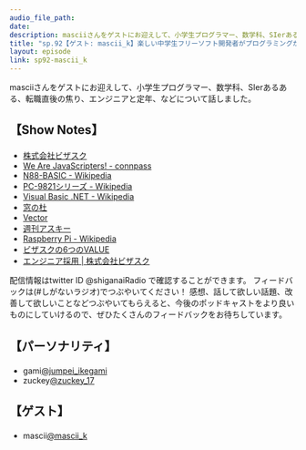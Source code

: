 ```yaml
---
audio_file_path: 
date: 
description: masciiさんをゲストにお迎えして、小学生プログラマー、数学科、SIerあるある、転職直後の焦り、エンジニアと定年、などについて話しました。
title: "sp.92【ゲスト: mascii_k】楽しい中学生フリーソフト開発者がプログラミングから離れて戻るまで"
layout: episode
link: sp92-mascii_k
---
```


<p><span>masciiさんをゲストにお迎えして、小学生プログラマー、数学科、SIerあるある、転職直後の焦り、エンジニアと定年、などについて話しました。</span></p>
<h2>
  <p>【Show Notes】</p>
</h2>
<ul>
  <li><a href="https://visasq.co.jp/" target="_blank">株式会社ビザスク</a></li>
  <li><a href="https://wajs.connpass.com/" target="_blank">We Are JavaScripters! - connpass</a></li>
  <li><a href="https://ja.wikipedia.org/wiki/N88-BASIC" target="_blank">N88-BASIC - Wikipedia</a></li>
  <li><a href="https://ja.wikipedia.org/wiki/PC-9821%E3%82%B7%E3%83%AA%E3%83%BC%E3%82%BA" target="_blank">PC-9821シリーズ - Wikipedia</a></li>
  <li><a href="https://ja.wikipedia.org/wiki/Visual_Basic_.NET" target="_blank">Visual Basic .NET - Wikipedia</a></li>
  <li><a href="https://forest.watch.impress.co.jp/" target="_blank">窓の杜</a></li>
  <li><a href="https://www.vector.co.jp/" target="_blank">Vector</a></li>
  <li><a href="https://weekly.ascii.jp/" target="_blank">週刊アスキー</a></li>
  <li><a href="https://ja.wikipedia.org/wiki/Raspberry_Pi" target="_blank">Raspberry Pi - Wikipedia</a></li>
  <li><a href="https://visasq.co.jp/recruit" target="_blank">ビザスクの6つのVALUE</a></li>
  <li><a href="https://visasq.co.jp/engineer-recruitment" target="_blank">エンジニア採用 | 株式会社ビザスク</a></li>
</ul>
<p><span>
  配信情報はtwitter ID @shiganaiRadio で確認することができます。
  フィードバックは(#しがないラジオ)でつぶやいてください！
  感想、話して欲しい話題、改善して欲しいことなどつぶやいてもらえると、今後のポッドキャストをより良いものにしていけるので、ぜひたくさんのフィードバックをお待ちしています。
</span></p>
<h2>
  <p>【パーソナリティ】</p>
</h2>
<ul>
  <li>gami<a href="https://twitter.com/jumpei_ikegami" target="_blank">@jumpei_ikegami</a></li>
  <li>zuckey<a href="https://twitter.com/zuckey_17" target="_blank">@zuckey_17</a></li>
</ul>
<h2>
  <p>【ゲスト】</p>
</h2>
<ul>
  <li>mascii<a href="https://twitter.com/mascii_k" target="_blank">@mascii_k</a></li>
</ul>